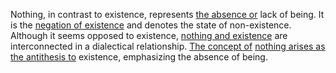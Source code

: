 

Nothing, in contrast to existence, represents [the absence or](1/2/1/1/3/3/_Presence-Absence) lack of being. It is the [negation of existence](1/1/2/1/2/.Negation) and denotes the state of non-existence. Although it seems opposed to existence, [nothing and existence](1/1/1/2/.Nothing) are interconnected in a dialectical relationship. [The concept of](2/1/3/2/2/2/2/.Concept) [nothing arises as](1/1/1/_Vanishing-of-vanishing) [the antithesis to](1/1/2/1/2/.Negation) existence, emphasizing the absence of being.

##